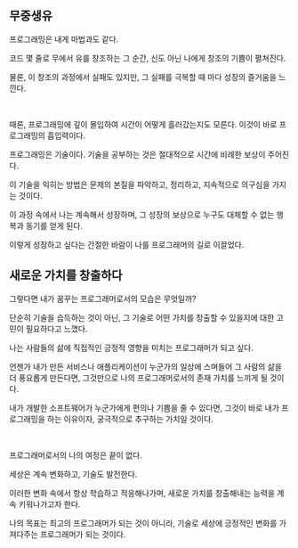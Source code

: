 ## 무중생유

프로그래밍은 내게 마법과도 같다.

코드 몇 줄로 무에서 유를 창조하는 그 순간, 신도 아닌 나에게 창조의 기쁨이 펼쳐진다.

물론, 이 창조의 과정에서 실패도 있지만, 그 실패를 극복할 때 마다 성장의 즐거움을 느낀다.

<br>

때론, 프로그래밍에 깊이 몰입하여 시간이 어떻게 흘러갔는지도 모른다. 이것이 바로 프로그래밍의 흡입력이다.

프로그래밍은 기술이다. 기술을 공부하는 것은 절대적으로 시간에 비례한 보상이 주어진다.

이 기술을 익히는 방법은 문제의 본질을 파악하고, 정리하고, 지속적으로 의구심을 가지는 것이다.

이 과정 속에서 나는 계속해서 성장하며, 그 성장의 보상으로 누구도 대체할 수 없는 행복과 동기를 얻게 된다.

이렇게 성장하고 싶다는 간절한 바람이 나를 프로그래머의 길로 이끌었다.

## 새로운 가치를 창출하다

그렇다면 내가 꿈꾸는 프로그래머로서의 모습은 무엇일까?

단순히 기술을 습득하는 것이 아닌, 그 기술로 어떤 가치를 창출할 수 있을지에 대한 고민이 필요하다고 느꼈다.

나는 사람들의 삶에 직접적인 긍정적 영향을 미치는 프로그래머가 되고 싶다.

언젠가 내가 만든 서비스나 애플리케이션이 누군가의 일상에 스며들어 그 사람의 삶을 더 풍요롭게 만든다면, 그것만으로 나의 프로그래머로서의 존재 가치를 느끼게 될 것이다.

내가 개발한 소프트웨어가 누군가에게 편의나 기쁨을 줄 수 있다면, 그것이 바로 내가 프로그래밍을 하는 이유이자, 궁극적으로 추구하는 가치일 것이다.

<br>

프로그래머로서의 나의 여정은 끝이 없다.

세상은 계속 변화하고, 기술도 발전한다.

이러한 변화 속에서 항상 학습하고 적응해나가며, 새로운 가치를 창출해내는 능력을 계속 키워나가고자 한다.

나의 목표는 최고의 프로그래머가 되는 것이 아니라, 기술로 세상에 긍정적인 변화를 가져다주는 프로그래머가 되는 것이다.
